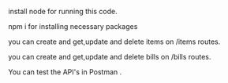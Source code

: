 install node for running this code.

npm i for installing necessary packages

you can create and get,update and delete items on /items routes.

you can create and get,update and delete bills on /bills routes.

You can test the API's in Postman .

